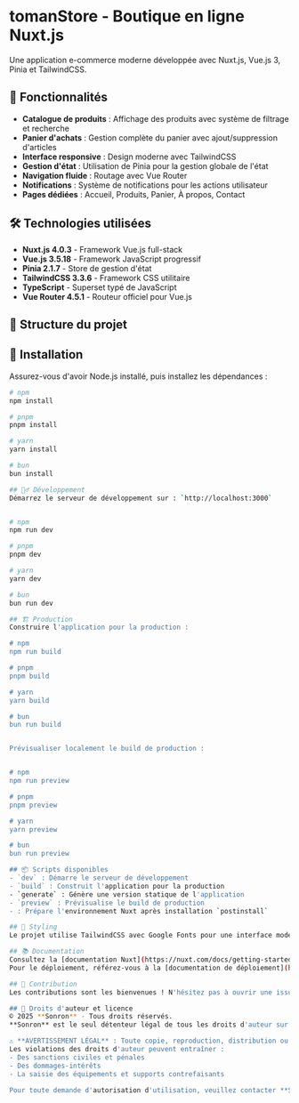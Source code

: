 # tomanStore - Boutique en ligne Nuxt.js

Une application e-commerce moderne développée avec Nuxt.js, Vue.js 3, Pinia et TailwindCSS.

## 🚀 Fonctionnalités

- **Catalogue de produits** : Affichage des produits avec système de filtrage et recherche
- **Panier d'achats** : Gestion complète du panier avec ajout/suppression d'articles
- **Interface responsive** : Design moderne avec TailwindCSS
- **Gestion d'état** : Utilisation de Pinia pour la gestion globale de l'état
- **Navigation fluide** : Routage avec Vue Router
- **Notifications** : Système de notifications pour les actions utilisateur
- **Pages dédiées** : Accueil, Produits, Panier, À propos, Contact

## 🛠️ Technologies utilisées

- **Nuxt.js 4.0.3** - Framework Vue.js full-stack
- **Vue.js 3.5.18** - Framework JavaScript progressif
- **Pinia 2.1.7** - Store de gestion d'état
- **TailwindCSS 3.3.6** - Framework CSS utilitaire
- **TypeScript** - Superset typé de JavaScript
- **Vue Router 4.5.1** - Routeur officiel pour Vue.js

## 📁 Structure du projet


## 🔧 Installation

Assurez-vous d'avoir Node.js installé, puis installez les dépendances :

```bash
# npm
npm install

# pnpm
pnpm install

# yarn
yarn install

# bun
bun install

## 🏃‍♂️ Développement
Démarrez le serveur de développement sur : `http://localhost:3000`


# npm
npm run dev

# pnpm
pnpm dev

# yarn
yarn dev

# bun
bun run dev

## 🏗️ Production
Construire l'application pour la production :

# npm
npm run build

# pnpm
pnpm build

# yarn
yarn build

# bun
bun run build


Prévisualiser localement le build de production :


# npm
npm run preview

# pnpm
pnpm preview

# yarn
yarn preview

# bun
bun run preview

## 📦 Scripts disponibles
- `dev` : Démarre le serveur de développement
- `build` : Construit l'application pour la production
- `generate` : Génère une version statique de l'application
- `preview` : Prévisualise le build de production
- : Prépare l'environnement Nuxt après installation `postinstall`

## 🎨 Styling
Le projet utilise TailwindCSS avec Google Fonts pour une interface moderne et responsive.

## 📚 Documentation
Consultez la [documentation Nuxt](https://nuxt.com/docs/getting-started/introduction) pour en savoir plus sur les fonctionnalités avancées.
Pour le déploiement, référez-vous à la [documentation de déploiement](https://nuxt.com/docs/getting-started/deployment).

## 🤝 Contribution
Les contributions sont les bienvenues ! N'hésitez pas à ouvrir une issue ou soumettre une pull request.

## 📄 Droits d'auteur et licence
© 2025 **Sonron** - Tous droits réservés.
**Sonron** est le seul détenteur légal de tous les droits d'auteur sur ce projet tomanStore.

⚠️ **AVERTISSEMENT LÉGAL** : Toute copie, reproduction, distribution ou utilisation de ce projet sans l'autorisation expresse écrite de **Sonron** est strictement interdite et sera passible de poursuites judiciaires conformément à la **loi de protection des données numériques du Bénin**.
Les violations des droits d'auteur peuvent entraîner :
- Des sanctions civiles et pénales
- Des dommages-intérêts
- La saisie des équipements et supports contrefaisants

Pour toute demande d'autorisation d'utilisation, veuillez contacter **Sonron** directement.

